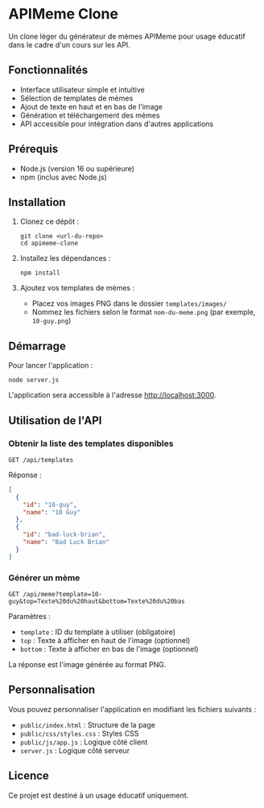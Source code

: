 # APIMemе Clone

Un clone léger du générateur de mèmes APIMemе pour usage éducatif dans le cadre d'un cours sur les API.

## Fonctionnalités

- Interface utilisateur simple et intuitive
- Sélection de templates de mèmes
- Ajout de texte en haut et en bas de l'image
- Génération et téléchargement des mèmes
- API accessible pour intégration dans d'autres applications

## Prérequis

- Node.js (version 16 ou supérieure)
- npm (inclus avec Node.js)

## Installation

1. Clonez ce dépôt :
   ```
   git clone <url-du-repo>
   cd apimeme-clone
   ```

2. Installez les dépendances :
   ```
   npm install
   ```

3. Ajoutez vos templates de mèmes :
   - Placez vos images PNG dans le dossier `templates/images/`
   - Nommez les fichiers selon le format `nom-du-meme.png` (par exemple, `10-guy.png`)

## Démarrage

Pour lancer l'application :

```
node server.js
```

L'application sera accessible à l'adresse [http://localhost:3000](http://localhost:3000).

## Utilisation de l'API

### Obtenir la liste des templates disponibles

```
GET /api/templates
```

Réponse :
```json
[
  {
    "id": "10-guy",
    "name": "10 Guy"
  },
  {
    "id": "bad-luck-brian",
    "name": "Bad Luck Brian"
  }
]
```

### Générer un mème

```
GET /api/meme?template=10-guy&top=Texte%20du%20haut&bottom=Texte%20du%20bas
```

Paramètres :
- `template` : ID du template à utiliser (obligatoire)
- `top` : Texte à afficher en haut de l'image (optionnel)
- `bottom` : Texte à afficher en bas de l'image (optionnel)

La réponse est l'image générée au format PNG.

## Personnalisation

Vous pouvez personnaliser l'application en modifiant les fichiers suivants :
- `public/index.html` : Structure de la page
- `public/css/styles.css` : Styles CSS
- `public/js/app.js` : Logique côté client
- `server.js` : Logique côté serveur

## Licence

Ce projet est destiné à un usage éducatif uniquement. 